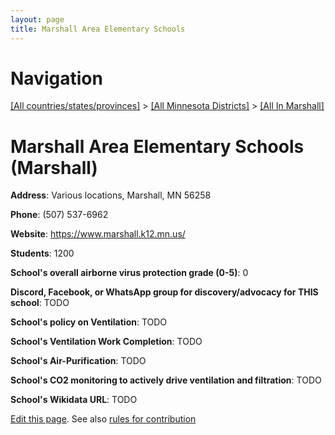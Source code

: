 ```yaml
---
layout: page
title: Marshall Area Elementary Schools
---
```

# Navigation

[[All countries/states/provinces]](../../..) > [[All Minnesota Districts]](../..) > [[All In Marshall]](..)

# Marshall Area Elementary Schools (Marshall)

**Address**: Various locations, Marshall, MN 56258

**Phone**: (507) 537-6962

**Website**: <https://www.marshall.k12.mn.us/>

**Students**: 1200

**School's overall airborne virus protection grade (0-5)**: 0

**Discord, Facebook, or WhatsApp group for discovery/advocacy for THIS school**: TODO

**School's policy on Ventilation**: TODO

**School's Ventilation Work Completion**: TODO

**School's Air-Purification**: TODO

**School's CO2 monitoring to actively drive ventilation and filtration**: TODO

**School's Wikidata URL**: TODO


[Edit this page](https://github.com/ventilate-schools/MN/edit/main/./Marshall/Marshall_Area_Elementary_Schools.md). See also [rules for contribution](../../../contribution-rules/)